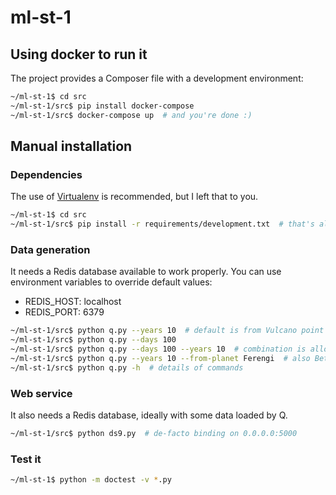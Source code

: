 # ml-st-1

## Using docker to run it

The project provides a Composer file with a development environment:

```bash
~/ml-st-1$ cd src
~/ml-st-1/src$ pip install docker-compose
~/ml-st-1/src$ docker-compose up  # and you're done :)
```

## Manual installation

### Dependencies

The use of [Virtualenv](https://virtualenv.pypa.io/en/stable/) is recommended,
but I left that to you.

```bash
~/ml-st-1$ cd src
~/ml-st-1/src$ pip install -r requirements/development.txt  # that's all!
```

### Data generation

It needs a Redis database available to work properly. You can use environment
variables to override default values:

* REDIS_HOST: localhost
* REDIS_PORT: 6379

```bash
~/ml-st-1/src$ python q.py --years 10  # default is from Vulcano point of view
~/ml-st-1/src$ python q.py --days 100
~/ml-st-1/src$ python q.py --days 100 --years 10  # combination is allowed!
~/ml-st-1/src$ python q.py --years 10 --from-planet Ferengi  # also Betasoide
~/ml-st-1/src$ python q.py -h  # details of commands
```

### Web service

It also needs a Redis database, ideally with some data loaded by Q.

```bash
~/ml-st-1/src$ python ds9.py  # de-facto binding on 0.0.0.0:5000
```

### Test it

```bash
~/ml-st-1$ python -m doctest -v *.py
```
